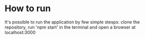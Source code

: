 # How to run

It's possible to run the application by few simple stesps: clone the repository, run 'npm start' in the terminal and open a browser at localhost:3000
